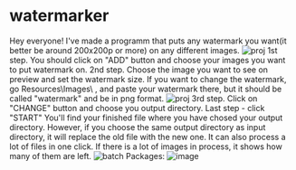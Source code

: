 # watermarker
Hey everyone! 
I've made a programm that puts any watermark you want(it better be around 200x200p or more) on any different images. 
![proj](https://user-images.githubusercontent.com/101730480/170880705-f98eff91-d953-4200-915a-7523fab43d61.PNG)
1st step. You should click on "ADD" button and choose your images you want to put watermark on. 
2nd step. Choose the image you want to see on preview and set the watermark size. 
If you want to change the watermark, go Resources\Images\ , and paste your watermark there, but it should be called "watermark" and be in png format.
![proj](https://user-images.githubusercontent.com/101730480/170881479-bf421b54-ac6f-4ca0-99ab-ca98a9919852.PNG)
3rd step. Click on "CHANGE" button and choose you output directory. 
Last step - click "START" 
You'll find your finished file where you have chosed your output directory. However, if you choose the same output directory as input directory, it will replace the old file with the new one.
It can also process a lot of files in one click. If there is a lot of images in process, it shows how many of them are left.
![batch](https://user-images.githubusercontent.com/101730480/170881886-7ad4f99b-8cff-4946-9790-964315468818.PNG)
Packages: 
![image](https://user-images.githubusercontent.com/101730480/170882395-eca5cc12-7982-4a00-930b-d899271635d1.png)

